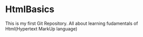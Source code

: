 # HtmlBasics
This is my first Git Repository. All about learning fudamentals of Html(Hypertext MarkUp language)
